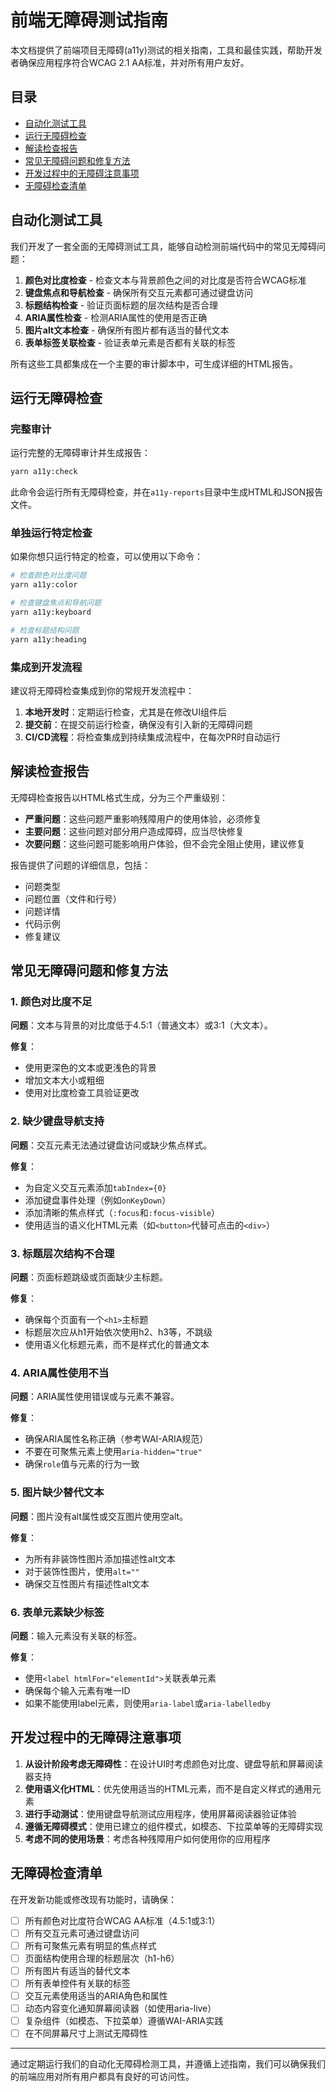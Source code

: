 # 前端无障碍测试指南

本文档提供了前端项目无障碍(a11y)测试的相关指南，工具和最佳实践，帮助开发者确保应用程序符合WCAG 2.1 AA标准，并对所有用户友好。

## 目录

- [自动化测试工具](#自动化测试工具)
- [运行无障碍检查](#运行无障碍检查)
- [解读检查报告](#解读检查报告)
- [常见无障碍问题和修复方法](#常见无障碍问题和修复方法)
- [开发过程中的无障碍注意事项](#开发过程中的无障碍注意事项)
- [无障碍检查清单](#无障碍检查清单)

## 自动化测试工具

我们开发了一套全面的无障碍测试工具，能够自动检测前端代码中的常见无障碍问题：

1. **颜色对比度检查** - 检查文本与背景颜色之间的对比度是否符合WCAG标准
2. **键盘焦点和导航检查** - 确保所有交互元素都可通过键盘访问
3. **标题结构检查** - 验证页面标题的层次结构是否合理
4. **ARIA属性检查** - 检测ARIA属性的使用是否正确
5. **图片alt文本检查** - 确保所有图片都有适当的替代文本
6. **表单标签关联检查** - 验证表单元素是否都有关联的标签

所有这些工具都集成在一个主要的审计脚本中，可生成详细的HTML报告。

## 运行无障碍检查

### 完整审计

运行完整的无障碍审计并生成报告：

```bash
yarn a11y:check
```

此命令会运行所有无障碍检查，并在`a11y-reports`目录中生成HTML和JSON报告文件。

### 单独运行特定检查

如果你想只运行特定的检查，可以使用以下命令：

```bash
# 检查颜色对比度问题
yarn a11y:color

# 检查键盘焦点和导航问题
yarn a11y:keyboard

# 检查标题结构问题
yarn a11y:heading
```

### 集成到开发流程

建议将无障碍检查集成到你的常规开发流程中：

1. **本地开发时**：定期运行检查，尤其是在修改UI组件后
2. **提交前**：在提交前运行检查，确保没有引入新的无障碍问题
3. **CI/CD流程**：将检查集成到持续集成流程中，在每次PR时自动运行

## 解读检查报告

无障碍检查报告以HTML格式生成，分为三个严重级别：

- **严重问题**：这些问题严重影响残障用户的使用体验，必须修复
- **主要问题**：这些问题对部分用户造成障碍，应当尽快修复
- **次要问题**：这些问题可能影响用户体验，但不会完全阻止使用，建议修复

报告提供了问题的详细信息，包括：

- 问题类型
- 问题位置（文件和行号）
- 问题详情
- 代码示例
- 修复建议

## 常见无障碍问题和修复方法

### 1. 颜色对比度不足

**问题**：文本与背景的对比度低于4.5:1（普通文本）或3:1（大文本）。

**修复**：

- 使用更深色的文本或更浅色的背景
- 增加文本大小或粗细
- 使用对比度检查工具验证更改

### 2. 缺少键盘导航支持

**问题**：交互元素无法通过键盘访问或缺少焦点样式。

**修复**：

- 为自定义交互元素添加`tabIndex={0}`
- 添加键盘事件处理（例如`onKeyDown`）
- 添加清晰的焦点样式（`:focus`和`:focus-visible`）
- 使用适当的语义化HTML元素（如`<button>`代替可点击的`<div>`）

### 3. 标题层次结构不合理

**问题**：页面标题跳级或页面缺少主标题。

**修复**：

- 确保每个页面有一个`<h1>`主标题
- 标题层次应从h1开始依次使用h2、h3等，不跳级
- 使用语义化标题元素，而不是样式化的普通文本

### 4. ARIA属性使用不当

**问题**：ARIA属性使用错误或与元素不兼容。

**修复**：

- 确保ARIA属性名称正确（参考WAI-ARIA规范）
- 不要在可聚焦元素上使用`aria-hidden="true"`
- 确保`role`值与元素的行为一致

### 5. 图片缺少替代文本

**问题**：图片没有alt属性或交互图片使用空alt。

**修复**：

- 为所有非装饰性图片添加描述性alt文本
- 对于装饰性图片，使用`alt=""`
- 确保交互性图片有描述性alt文本

### 6. 表单元素缺少标签

**问题**：输入元素没有关联的标签。

**修复**：

- 使用`<label htmlFor="elementId">`关联表单元素
- 确保每个输入元素有唯一ID
- 如果不能使用label元素，则使用`aria-label`或`aria-labelledby`

## 开发过程中的无障碍注意事项

1. **从设计阶段考虑无障碍性**：在设计UI时考虑颜色对比度、键盘导航和屏幕阅读器支持
2. **使用语义化HTML**：优先使用适当的HTML元素，而不是自定义样式的通用元素
3. **进行手动测试**：使用键盘导航测试应用程序，使用屏幕阅读器验证体验
4. **遵循无障碍模式**：使用已建立的组件模式，如模态、下拉菜单等的无障碍实现
5. **考虑不同的使用场景**：考虑各种残障用户如何使用你的应用程序

## 无障碍检查清单

在开发新功能或修改现有功能时，请确保：

- [ ] 所有颜色对比度符合WCAG AA标准（4.5:1或3:1）
- [ ] 所有交互元素可通过键盘访问
- [ ] 所有可聚焦元素有明显的焦点样式
- [ ] 页面结构使用合理的标题层次（h1-h6）
- [ ] 所有图片有适当的替代文本
- [ ] 所有表单控件有关联的标签
- [ ] 交互元素使用适当的ARIA角色和属性
- [ ] 动态内容变化通知屏幕阅读器（如使用aria-live）
- [ ] 复杂组件（如模态、下拉菜单）遵循WAI-ARIA实践
- [ ] 在不同屏幕尺寸上测试无障碍性

---

通过定期运行我们的自动化无障碍检测工具，并遵循上述指南，我们可以确保我们的前端应用对所有用户都具有良好的可访问性。

